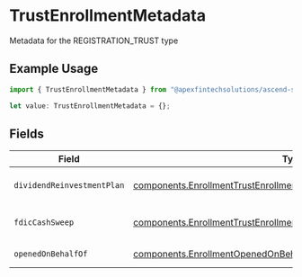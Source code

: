 # TrustEnrollmentMetadata

Metadata for the REGISTRATION_TRUST type

## Example Usage

```typescript
import { TrustEnrollmentMetadata } from "@apexfintechsolutions/ascend-sdk/models/components";

let value: TrustEnrollmentMetadata = {};
```

## Fields

| Field                                                                                                                                                        | Type                                                                                                                                                         | Required                                                                                                                                                     | Description                                                                                                                                                  | Example                                                                                                                                                      |
| ------------------------------------------------------------------------------------------------------------------------------------------------------------ | ------------------------------------------------------------------------------------------------------------------------------------------------------------ | ------------------------------------------------------------------------------------------------------------------------------------------------------------ | ------------------------------------------------------------------------------------------------------------------------------------------------------------ | ------------------------------------------------------------------------------------------------------------------------------------------------------------ |
| `dividendReinvestmentPlan`                                                                                                                                   | [components.EnrollmentTrustEnrollmentMetadataDividendReinvestmentPlan](../../models/components/enrollmenttrustenrollmentmetadatadividendreinvestmentplan.md) | :heavy_minus_sign:                                                                                                                                           | Option to auto-enroll in Dividend Reinvestment; defaults to DIVIDEND_REINVESTMENT_ENROLL                                                                     | DIVIDEND_REINVESTMENT_ENROLL                                                                                                                                 |
| `fdicCashSweep`                                                                                                                                              | [components.EnrollmentTrustEnrollmentMetadataFdicCashSweep](../../models/components/enrollmenttrustenrollmentmetadatafdiccashsweep.md)                       | :heavy_minus_sign:                                                                                                                                           | Option to auto-enroll in FDIC cash sweep; defaults to FDIC_CASH_SWEEP_ENROLL                                                                                 | FDIC_CASH_SWEEP_ENROLL                                                                                                                                       |
| `openedOnBehalfOf`                                                                                                                                           | [components.EnrollmentOpenedOnBehalfOf](../../models/components/enrollmentopenedonbehalfof.md)                                                               | :heavy_minus_sign:                                                                                                                                           | Trust account is opened on behalf of                                                                                                                         | PERSONAL_TRUST                                                                                                                                               |
